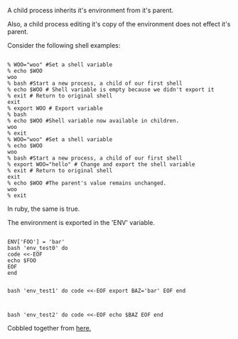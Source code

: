 A child process inherits it's environment from it's parent.

Also, a child process editing it's copy of the environment does not effect it's parent.

Consider the following shell examples:


<code>
% WOO="woo" #Set a shell variable
% echo $WOO
woo
% bash #Start a new process, a child of our first shell
% echo $WOO # Shell variable is empty because we didn't export it
% exit # Return to original shell
exit
% export WOO # Export variable
% bash
% echo $WOO #Shell variable now available in children.
woo
% exit
% WOO="woo" #Set a shell variable
% echo $WOO
woo
% bash #Start a new process, a child of our first shell
% export WOO="hello" # Change and export the shell variable
% exit # Return to original shell
exit
% echo $WOO #The parent's value remains unchanged.
woo
% exit
</code>



In ruby, the same is true.

The environment is exported in the 'ENV' variable.

<code>
ENV['FOO'] = 'bar'
bash 'env_test0' do
code &lt;&lt;-EOF
echo $FOO
EOF
end

bash 'env_test1' do
code &lt;&lt;-EOF
export BAZ='bar'
EOF
end

bash 'env_test2' do
code &lt;&lt;-EOF
echo $BAZ
EOF
end
</code>


Cobbled together from <a href="https://docs.chef.io/environment_variables.html">here.</a>
